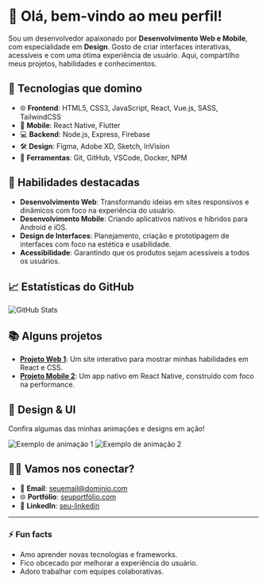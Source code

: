 # 👋 Olá, bem-vindo ao meu perfil!

Sou um desenvolvedor apaixonado por **Desenvolvimento Web e Mobile**, com especialidade em **Design**. Gosto de criar interfaces interativas, acessíveis e com uma ótima experiência de usuário. Aqui, compartilho meus projetos, habilidades e conhecimentos.

## 🔧 Tecnologias que domino

- 🌐 **Frontend**: HTML5, CSS3, JavaScript, React, Vue.js, SASS, TailwindCSS
- 📱 **Mobile**: React Native, Flutter
- 💻 **Backend**: Node.js, Express, Firebase
- 🛠️ **Design**: Figma, Adobe XD, Sketch, InVision
- 🧰 **Ferramentas**: Git, GitHub, VSCode, Docker, NPM

## 🌟 Habilidades destacadas

- **Desenvolvimento Web**: Transformando ideias em sites responsivos e dinâmicos com foco na experiência do usuário.
- **Desenvolvimento Mobile**: Criando aplicativos nativos e híbridos para Android e iOS.
- **Design de Interfaces**: Planejamento, criação e prototipagem de interfaces com foco na estética e usabilidade.
- **Acessibilidade**: Garantindo que os produtos sejam acessíveis a todos os usuários.

## 📈 Estatísticas do GitHub

![GitHub Stats](https://github-readme-stats.vercel.app/api?username=seu-usuario&show_icons=true&hide_title=true&hide=prs&count_private=true&theme=dark)

## 📚 Alguns projetos

- [**Projeto Web 1**](https://github.com/seu-usuario/projeto-web-1): Um site interativo para mostrar minhas habilidades em React e CSS.
- [**Projeto Mobile 2**](https://github.com/seu-usuario/projeto-mobile-2): Um app nativo em React Native, construído com foco na performance.

## 🎨 Design & UI

Confira algumas das minhas animações e designs em ação!

![Exemplo de animação 1](https://media.giphy.com/media/3o7bu3Xlqs8pVn7QxC/giphy.gif)
![Exemplo de animação 2](https://media.giphy.com/media/3o6Zt3DM91LOnrWbg0/giphy.gif)

## 🧑‍💻 Vamos nos conectar?

- 📧 **Email**: seuemail@dominio.com
- 🌐 **Portfólio**: [seuportfólio.com](http://seuportfólio.com)
- 🔗 **LinkedIn**: [seu-linkedin](https://www.linkedin.com/in/seu-linkedin)

---

### ⚡ Fun facts

- Amo aprender novas tecnologias e frameworks.
- Fico obcecado por melhorar a experiência do usuário.
- Adoro trabalhar com equipes colaborativas.
